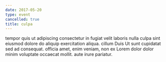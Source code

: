 ```yaml
---
date: 2017-05-20
type: event
cancelled: true
title: culpa
---
```

tempor quis ut adipiscing consectetur in fugiat velit laboris nulla culpa sint eiusmod dolore do aliquip exercitation aliqua. cillum Duis Ut sunt cupidatat sed ad consequat. officia amet, enim veniam, non ex Lorem dolor dolor minim voluptate occaecat mollit. aute irure pariatur.
